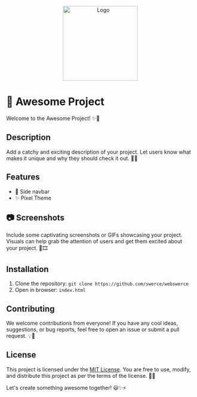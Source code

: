 <p align="center">
  <img src="path/to/your/logo.png" width="200" alt="Logo">
</p>

# 🚀 Awesome Project

Welcome to the Awesome Project! ✨🎉

## Description

Add a catchy and exciting description of your project. Let users know what makes it unique and why they should check it out. 💪🌟

## Features

- 🌈 Side navbar
- ✨ Pixel Theme

## 📷 Screenshots

Include some captivating screenshots or GIFs showcasing your project. Visuals can help grab the attention of users and get them excited about your project. 📸🎞️

## Installation

1. Clone the repository: `git clone https://github.com/swerce/webswerce`
2. Open in browser: `index.html`

## Contributing

We welcome contributions from everyone! If you have any cool ideas, suggestions, or bug reports, feel free to open an issue or submit a pull request. 💡🤝

## License

This project is licensed under the [MIT License](LICENSE). You are free to use, modify, and distribute this project as per the terms of the license. 📜🤓

Let's create something awesome together! 😃✨⚡️
